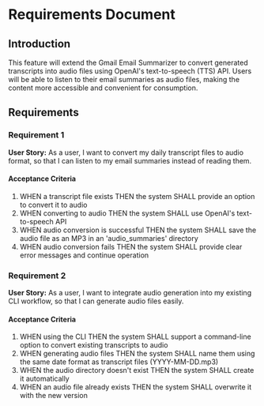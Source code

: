 # Requirements Document

## Introduction

This feature will extend the Gmail Email Summarizer to convert generated transcripts into audio files using OpenAI's text-to-speech (TTS) API. Users will be able to listen to their email summaries as audio files, making the content more accessible and convenient for consumption.

## Requirements

### Requirement 1

**User Story:** As a user, I want to convert my daily transcript files to audio format, so that I can listen to my email summaries instead of reading them.

#### Acceptance Criteria

1. WHEN a transcript file exists THEN the system SHALL provide an option to convert it to audio
2. WHEN converting to audio THEN the system SHALL use OpenAI's text-to-speech API
3. WHEN audio conversion is successful THEN the system SHALL save the audio file as an MP3 in an 'audio_summaries' directory
4. WHEN audio conversion fails THEN the system SHALL provide clear error messages and continue operation

### Requirement 2

**User Story:** As a user, I want to integrate audio generation into my existing CLI workflow, so that I can generate audio files easily.

#### Acceptance Criteria

1. WHEN using the CLI THEN the system SHALL support a command-line option to convert existing transcripts to audio
2. WHEN generating audio files THEN the system SHALL name them using the same date format as transcript files (YYYY-MM-DD.mp3)
3. WHEN the audio directory doesn't exist THEN the system SHALL create it automatically
4. WHEN an audio file already exists THEN the system SHALL overwrite it with the new version